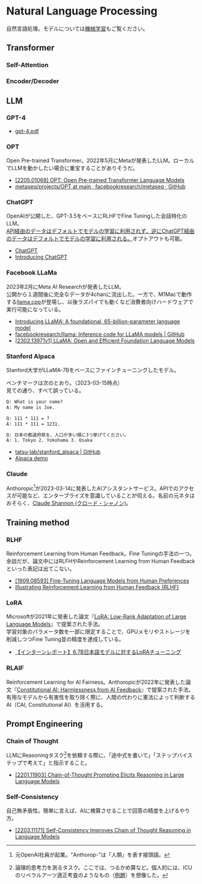 # Natural Language Processing

自然言語処理。モデルについては[機械学習](../machine-learning/README.qmd)もご覧ください。

## Transformer

### Self-Attention

### Encoder/Decoder

## LLM

### GPT-4

- [gpt\-4\.pdf](https://cdn.openai.com/papers/gpt-4.pdf)

### OPT

Open Pre-trained Transformer。2022年5月にMetaが発表したLLM。ローカルでLLMを動かしたい場合に重宝することがありそうだ。

- [\[2205.01068\] OPT: Open Pre-trained Transformer Language Models](https://arxiv.org/abs/2205.01068)
- [metaseq/projects/OPT at main · facebookresearch/metaseq · GitHub](https://github.com/facebookresearch/metaseq/tree/main/projects/OPT)

### ChatGPT

OpenAIが公開した、GPT-3.5をベースにRLHFでFine Tuningした会話特化のLLM。  
[API経由のデータはデフォルトでモデルの学習に利用されず、逆にChatGPT経由のデータはデフォルトでモデルの学習に利用される。](https://help.openai.com/en/articles/5722486-how-your-data-is-used-to-improve-model-performance)オプトアウトも可能。

- [ChatGPT](https://chat.openai.com/chat)
- [Introducing ChatGPT](https://openai.com/blog/chatgpt)

### Facebook LLaMa

2023年2月にMeta AI Researchが発表したLLM。  
公開から１週間後に完全なデータが4chanに流出した。一方で、M1Macで動作する[llama.cpp](https://github.com/ggerganov/llama.cpp)が登場し、以後ラズパイでも動くなど消費者向けハードウェアで実行可能になっている。

- [Introducing LLaMA: A foundational, 65\-billion\-parameter language model](https://ai.facebook.com/blog/large-language-model-llama-meta-ai/)
- [facebookresearch/llama: Inference code for LLaMA models | GitHub](https://github.com/facebookresearch/llama)
- [\[2302.13971v1\] LLaMA: Open and Efficient Foundation Language Models](https://arxiv.org/abs/2302.13971v1)

### Stanford Alpaca

Stanford大学がLLaMA-7Bをベースにファインチューニングしたモデル。

ベンチマークは次のとおり。（2023-03-15時点）  
見ての通り、すべて誤っている。

```txt
Q: What is your name?
A: My name is Joe.

Q: 111 * 111 = ?
A: 111 * 111 = 1231.

Q: 日本の都道府県を、人口が多い順に3つ挙げてください。
A: 1. Tokyo 2. Yokohama 3. Osaka
```

- [tatsu-lab/stanford_alpaca | GitHub](https://github.com/tatsu-lab/stanford_alpaca)
- [Alpaca demo](https://crfm.stanford.edu/alpaca/)

### Claude

Anthoropic[^Anthoropic]が2023-03-14に発表したAIアシスタントサービス。APIでのアクセスが可能など、エンタープライズを意識していることが伺える。名前の元ネタはおそらく、[Claude Shannon (クロード・シャノン)](https://ja.wikipedia.org/wiki/%E3%82%AF%E3%83%AD%E3%83%BC%E3%83%89%E3%83%BB%E3%82%B7%E3%83%A3%E3%83%8E%E3%83%B3)。

[^Anthoropic]: 元OpenAI社員が起業。"Anthorop-"は「人類」を表す接頭語。

## Training method

### RLHF

Reinforcement Learning from Human Feedback。Fine Tuningの手法の一つ。  
余談だが、論文中にはRLFHやReinforcement Learning from Human Feedbackといった表記は出てこない。

- [\[1909.08593\] Fine-Tuning Language Models from Human Preferences](https://arxiv.org/abs/1909.08593)
- [Illustrating Reinforcement Learning from Human Feedback (RLHF)](https://huggingface.co/blog/rlhf)

### LoRA

Microsoftが2021年に発表した論文『[LoRA: Low-Rank Adaptation of Large Language Models](https://arxiv.org/abs/2106.09685)』で提案された手法。  
学習対象のパラメータ数を一部に限定することで、GPUメモリやストレージを削減しつつFine Tuning並の精度を達成している。

- [【インターンレポート】6.7B日本語モデルに対するLoRAチューニング](https://engineering.linecorp.com/ja/blog/lora-tuning-for-japanese-model)

### RLAIF

Reinforcement Learning for AI Fairness。Anthoropicが2022年に発表した論文『[Constitutional AI: Harmlessness from AI Feedback](https://arxiv.org/abs/2212.08073)』で提案された手法。有用なモデルから有害性を取り除く際に、人間の代わりに憲法によって判断するAI（CAI, Constitutional AI）を活用する。

## Prompt Engineering

### Chain of Thought

LLMにReasoningタスク[^reasoning]を依頼する際に、「途中式を書いて」「ステップバイステップで考えて」と指示すること。
[^reasoning]: 論理的思考力を測るタスク。ここでは、つるかめ算など。個人的には、ICUのリベラルアーツ適正考査のようなもの（[例題](https://icu.bucho.net/icu/pastexams/SAT80.pdf)）を想像した。

- [\[2201.11903\] Chain-of-Thought Prompting Elicits Reasoning in Large Language Models](https://arxiv.org/abs/2201.11903)

### Self-Consistency

自己無矛盾性。簡単に言えば、AIに検算させることで回答の精度を上げるやり方。  

- [\[2203.11171\] Self-Consistency Improves Chain of Thought Reasoning in Language Models](https://arxiv.org/abs/2203.11171)
